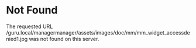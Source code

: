 <!DOCTYPE HTML PUBLIC "-//IETF//DTD HTML 2.0//EN">
<html><head>
<meta http-equiv="Content-Type" content="text/html; charset=iso-8859-1">

<title>404 Not Found</title>
</head><body>
<h1>Not Found</h1>
<p>The requested URL /guru.local/managermanager/assets/images/doc/mm/mm_widget_accessdenied1.jpg was not found on this server.</p>
</body></html>
